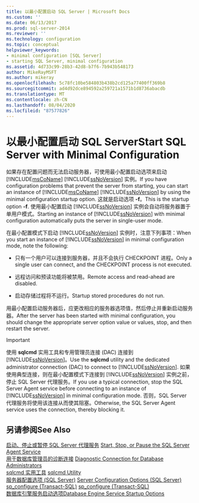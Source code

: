 ```yaml
---
title: 以最小配置启动 SQL Server | Microsoft Docs
ms.custom: ''
ms.date: 06/13/2017
ms.prod: sql-server-2014
ms.reviewer: ''
ms.technology: configuration
ms.topic: conceptual
helpviewer_keywords:
- minimal configuration [SQL Server]
- starting SQL Server, minimal configuration
ms.assetid: 4d733c99-28b3-42d8-b7f6-7b943b548173
author: MikeRayMSFT
ms.author: mikeray
ms.openlocfilehash: 5c78fc10be584803b438b2cd125a77400ff369b8
ms.sourcegitcommit: ad4d92dce894592a259721a1571b1d8736abacdb
ms.translationtype: MT
ms.contentlocale: zh-CN
ms.lasthandoff: 08/04/2020
ms.locfileid: "87577826"
---
```

# <a name="start-sql-server-with-minimal-configuration"></a><span data-ttu-id="f23ed-102">以最小配置启动 SQL Server</span><span class="sxs-lookup"><span data-stu-id="f23ed-102">Start SQL Server with Minimal Configuration</span></span>
  <span data-ttu-id="f23ed-103">如果存在配置问题而无法启动服务器，可使用最小配置启动选项来启动 [!INCLUDE[msCoName](../../includes/msconame-md.md)] [!INCLUDE[ssNoVersion](../../includes/ssnoversion-md.md)] 实例。</span><span class="sxs-lookup"><span data-stu-id="f23ed-103">If you have configuration problems that prevent the server from starting, you can start an instance of [!INCLUDE[msCoName](../../includes/msconame-md.md)] [!INCLUDE[ssNoVersion](../../includes/ssnoversion-md.md)] by using the minimal configuration startup option.</span></span> <span data-ttu-id="f23ed-104">这就是启动选项 **-f**。</span><span class="sxs-lookup"><span data-stu-id="f23ed-104">This is the startup option **-f**.</span></span> <span data-ttu-id="f23ed-105">使用最小配置启动 [!INCLUDE[ssNoVersion](../../includes/ssnoversion-md.md)] 实例会自动将服务器置于单用户模式。</span><span class="sxs-lookup"><span data-stu-id="f23ed-105">Starting an instance of [!INCLUDE[ssNoVersion](../../includes/ssnoversion-md.md)] with minimal configuration automatically puts the server in single-user mode.</span></span>  
  
 <span data-ttu-id="f23ed-106">在最小配置模式下启动 [!INCLUDE[ssNoVersion](../../includes/ssnoversion-md.md)] 实例时，注意下列事项：</span><span class="sxs-lookup"><span data-stu-id="f23ed-106">When you start an instance of [!INCLUDE[ssNoVersion](../../includes/ssnoversion-md.md)] in minimal configuration mode, note the following:</span></span>  
  
-   <span data-ttu-id="f23ed-107">只有一个用户可以连接到服务器，并且不会执行 CHECKPOINT 进程。</span><span class="sxs-lookup"><span data-stu-id="f23ed-107">Only a single user can connect, and the CHECKPOINT process is not executed.</span></span>  
  
-   <span data-ttu-id="f23ed-108">远程访问和预读功能将被禁用。</span><span class="sxs-lookup"><span data-stu-id="f23ed-108">Remote access and read-ahead are disabled.</span></span>  
  
-   <span data-ttu-id="f23ed-109">启动存储过程将不运行。</span><span class="sxs-lookup"><span data-stu-id="f23ed-109">Startup stored procedures do not run.</span></span>  
  
 <span data-ttu-id="f23ed-110">用最小配置启动服务器后，应更改相应的服务器选项值，然后停止并重新启动服务器。</span><span class="sxs-lookup"><span data-stu-id="f23ed-110">After the server has been started with minimal configuration, you should change the appropriate server option value or values, stop, and then restart the server.</span></span>  
  
> [!IMPORTANT]  
>  <span data-ttu-id="f23ed-111">使用 **sqlcmd** 实用工具和专用管理员连接 (DAC) 连接到 [!INCLUDE[ssNoVersion](../../includes/ssnoversion-md.md)]。</span><span class="sxs-lookup"><span data-stu-id="f23ed-111">Use the **sqlcmd** utility and the dedicated administrator connection (DAC) to connect to [!INCLUDE[ssNoVersion](../../includes/ssnoversion-md.md)].</span></span> <span data-ttu-id="f23ed-112">如果使用典型连接，则在最小配置模式下连接到 [!INCLUDE[ssNoVersion](../../includes/ssnoversion-md.md)] 实例之前，停止 SQL Server 代理服务。</span><span class="sxs-lookup"><span data-stu-id="f23ed-112">If you use a typical connection, stop the SQL Server Agent service before connecting to an instance of [!INCLUDE[ssNoVersion](../../includes/ssnoversion-md.md)] in minimal configuration mode.</span></span> <span data-ttu-id="f23ed-113">否则，SQL Server 代理服务将使用该连接从而使其阻塞。</span><span class="sxs-lookup"><span data-stu-id="f23ed-113">Otherwise, the SQL Server Agent service uses the connection, thereby blocking it.</span></span>  
  
## <a name="see-also"></a><span data-ttu-id="f23ed-114">另请参阅</span><span class="sxs-lookup"><span data-stu-id="f23ed-114">See Also</span></span>  
 <span data-ttu-id="f23ed-115">[启动、停止或暂停 SQL Server 代理服务](../../ssms/agent/start-stop-or-pause-the-sql-server-agent-service.md) </span><span class="sxs-lookup"><span data-stu-id="f23ed-115">[Start, Stop, or Pause the SQL Server Agent Service](../../ssms/agent/start-stop-or-pause-the-sql-server-agent-service.md) </span></span>  
 <span data-ttu-id="f23ed-116">[用于数据库管理员的诊断连接](diagnostic-connection-for-database-administrators.md) </span><span class="sxs-lookup"><span data-stu-id="f23ed-116">[Diagnostic Connection for Database Administrators](diagnostic-connection-for-database-administrators.md) </span></span>  
 <span data-ttu-id="f23ed-117">[sqlcmd 实用工具](../../tools/sqlcmd-utility.md) </span><span class="sxs-lookup"><span data-stu-id="f23ed-117">[sqlcmd Utility](../../tools/sqlcmd-utility.md) </span></span>  
 <span data-ttu-id="f23ed-118">[服务器配置选项 (SQL Server)](server-configuration-options-sql-server.md) </span><span class="sxs-lookup"><span data-stu-id="f23ed-118">[Server Configuration Options &#40;SQL Server&#41;](server-configuration-options-sql-server.md) </span></span>  
 <span data-ttu-id="f23ed-119">[sp_configure &#40;Transact-SQL&#41;](/sql/relational-databases/system-stored-procedures/sp-configure-transact-sql) </span><span class="sxs-lookup"><span data-stu-id="f23ed-119">[sp_configure &#40;Transact-SQL&#41;](/sql/relational-databases/system-stored-procedures/sp-configure-transact-sql) </span></span>  
 [<span data-ttu-id="f23ed-120">数据库引擎服务启动选项</span><span class="sxs-lookup"><span data-stu-id="f23ed-120">Database Engine Service Startup Options</span></span>](database-engine-service-startup-options.md)  
  
  
